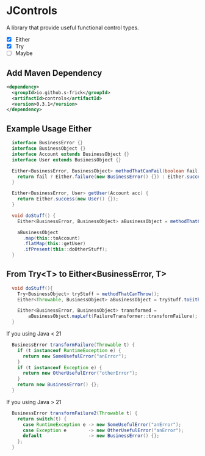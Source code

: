 # JControls

A library that provide useful functional control types.

- [x] Either
- [x] Try
- [ ] Maybe

## Add Maven Dependency

```xml
<dependency>
  <groupId>io.github.s-frick</groupId>
  <artifactId>controls</artifactId>
  <version>0.3.1</version>
</dependency>
```

## Example Usage Either

```java
  interface BusinessError {}
  interface BusinessObject {}
  interface Account extends BusinessObject {}
  interface User extends BusinessObject {}

  Either<BusinessError, BusinessObject> methodThatCanFail(boolean fail) {
    return fail ? Either.failure(new BusinessError() {}) : Either.success(new BusinessObject() {});
  }

  Either<BusinessError, User> getUser(Account acc) {
    return Either.success(new User() {});
  }

  void doStuff() {
    Either<BusinessError, BusinessObject> aBusinessObject = methodThatCanFail(true);

    aBusinessObject
      .map(this::toAccount)
      .flatMap(this::getUser)
      .ifPresent(this::doOtherStuff);
  }
```

## From Try&lt;T&gt; to Either&lt;BusinessError, T&gt;

```java
  void doStuff(){
    Try<BusinessObject> tryStuff = methodThatCanThrow();
    Either<Throwable, BusinessObject> aBusinessObject = tryStuff.toEither();

    Either<BusinessError, BusinessObject> transformed =
        aBusinessObject.mapLeft(FailureTransformer::transformFailure);
  }
```

If you using Java < 21

```java
  BusinessError transformFailure(Throwable t) {
    if (t instanceof RuntimeException e) {
      return new SomeUsefulError("anError");
    }
    if (t instanceof Exception e) {
      return new OtherUsefulError("otherError");
    }
    return new BusinessError() {};
  }
```

If you using Java > 21

```java
  BusinessError transformFailure2(Throwable t) {
    return switch(t) {
      case RuntimeException e -> new SomeUsefulError("anError");
      case Exception e        -> new OtherUsefulError("anError");
      default                 -> new BusinessError() {};
    };
  }
```
